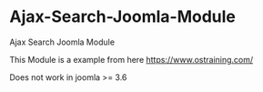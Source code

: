 # Ajax-Search-Joomla-Module

Ajax Search Joomla Module

This Module is a example from here https://www.ostraining.com/

Does not work in joomla >= 3.6
